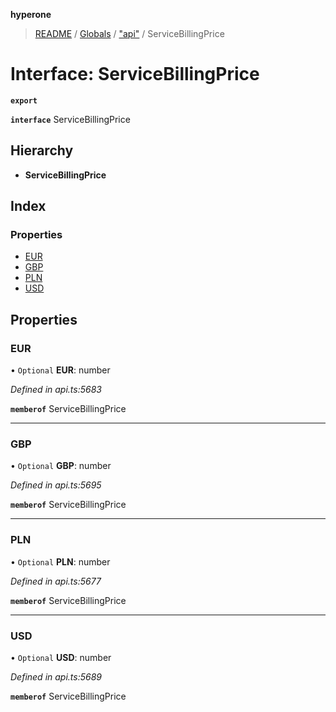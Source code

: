 **hyperone**

> [README](../README.md) / [Globals](../globals.md) / ["api"](../modules/_api_.md) / ServiceBillingPrice

# Interface: ServiceBillingPrice

**`export`** 

**`interface`** ServiceBillingPrice

## Hierarchy

* **ServiceBillingPrice**

## Index

### Properties

* [EUR](_api_.servicebillingprice.md#eur)
* [GBP](_api_.servicebillingprice.md#gbp)
* [PLN](_api_.servicebillingprice.md#pln)
* [USD](_api_.servicebillingprice.md#usd)

## Properties

### EUR

• `Optional` **EUR**: number

*Defined in api.ts:5683*

**`memberof`** ServiceBillingPrice

___

### GBP

• `Optional` **GBP**: number

*Defined in api.ts:5695*

**`memberof`** ServiceBillingPrice

___

### PLN

• `Optional` **PLN**: number

*Defined in api.ts:5677*

**`memberof`** ServiceBillingPrice

___

### USD

• `Optional` **USD**: number

*Defined in api.ts:5689*

**`memberof`** ServiceBillingPrice
